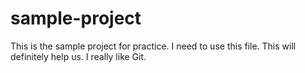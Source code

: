 # sample-project
This is the sample project for practice.
I need to use this file.
This will definitely help us.
I really like Git.

